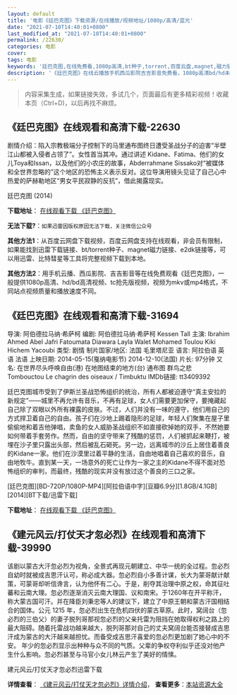 ```yaml
---
layout: default
title: '电影《廷巴克图》下载资源/在线播放/视频地址/1080p/高清/蓝光'
date: "2021-07-10T14:40:01+0800"
last_modified_at: "2021-07-10T14:40:01+0800"
permalink: /22630/
categories: 电影
cover:
tags: 电影
keywords: '廷巴克图,在线免费看,1080p高清,bt种子,torrent,百度云盘,magnet,磁力链,迅雷下载资源'
description: '《廷巴克图》在线云播放手机西瓜影院吉吉影音免费看，1080p高清bd/hd未删减完整版和tc抢先枪版，mkv/mp4格式，附带bt/torrent种子、magnet/磁力链、百度云盘、网盘资源迅雷下载链接'
---
```


>内容采集生成，如果链接失效，多试几个，页面最后有更多精彩视频！收藏本页（Ctrl+D)，以后再找不麻烦。


## 《廷巴克图》在线观看和高清下载-22630

剧情介绍：陷入宗教极端分子控制下的马里通布图终日遭受圣战分子的迫害“半壁江山都被入侵者占领了”。女性首当其冲。通过讲述 Kidane、Fatima、他们的女儿Toya和Issan，以及他们的小农庄的故事，Abderrahmane Sissako对“被媒体和全世界忽略的”这个地区的恐怖主义表示反对。这位导演用镜头见证了自己心中热爱的萨赫勒地区“男女平民寂静的反抗”，借此揭露现实。


廷巴克图 (2014)

**下载地址**： [在线观看下载 《廷巴克图》](https://www.btbtdy.me/btdy/dy359.html) 


**无法下载?**：`如果迅雷因版权原因无法下载，关注微信公众号 `

**其他方法1**：从百度云网盘下载视频，百度云网盘支持在线观看，非会员有限制，如果能找到迅雷下载链接、bt/torrent种子、magnet磁力链接、e2dk链接等，可以用迅雷、比特彗星等工具将完整视频下载到本地。

**其他方法2**：用手机云播、西瓜影院、吉吉影音等在线免费观看《廷巴克图》，一般提供1080p高清、hd/bd高清视频、tc抢先版视频，视频为mkv或mp4格式，不同站点视频质量和播放速度不同。


## 《廷巴克图》在线观看和高清下载-31694

导演: 阿伯德拉马纳·希萨柯 编剧: 阿伯德拉马纳·希萨柯 Kessen Tall 主演: Ibrahim Ahmed Abel Jafri Fatoumata Diawara Layla Walet Mohamed Toulou Kiki Hichem Yacoubi 类型: 剧情 制片国家/地区: 法国 毛里塔尼亚 语言: 阿拉伯语 英语 法语 上映日期: 2014-05-15(戛纳电影节) 2014-12-10(法国) 片长: 97分钟 又名: 在世界尽头呼唤自由(港) 在地图结束的地方(台) 通布图 群鸟之悲 Tombouctou Le chagrin des oiseaux / Timbuktu IMDb链接: tt3409392

廷巴克图城市受到了伊斯兰圣战恐怖组织的统治，所有人都被迫遵守“真主安拉的新规定”——城里不再允许有音乐，不再有足球，女人们需要更加保守，要掩藏起自己除了双眼以外所有裸露的皮肤。不过，人们并没有一味的遵守，他们用自己的方式捍卫着自己的自由。孩子们在沙地上踢着隐形的足球，年轻人们聚集在屋子里偷偷地和着吉他弹唱，卖鱼的女人威胁圣战组织不如直接砍掉她的双手，不然她要如何带着手套劳作。然而，自由的坚守带来了残酷的惩罚，人们被抓起来鞭打，被埋在沙子里只露出头部，然后被乱石砸死。另一边，远离城市的沙丘上居住着善良的Kidane一家。他们在沙漠里过着平静的生活，自由地唱着自己喜欢的音乐，自由地牧牛。直到某一天，一场意外的死亡让作为一家之主的Kidane不得不面对恐怖组织的审判，而最终，残酷的现实并没有放过这个善良的三口之家。


[廷巴克图][BD-720P/1080P-MP4][阿拉伯语中字][豆瓣6.9分][1.8GB/4.1GB][2014][BT下载/迅雷下载]

**下载地址**： [在线观看下载 《廷巴克图》](https://www.btdx8.com/torrent/timbuktu_2014.html) 


## 《建元风云/打仗天才忽必烈》在线观看和高清下载-39990

该剧以蒙古大汗忽必烈为视角，全景式再现元朝建立、中华一统的全过程。忽必烈自幼时就被成吉思汗认可，称必成大器。忽必烈自小多善计谋，长大为蒙哥献计献策，可蒙哥却听信谗言，认为他怀有二心。于是，削夺其治理中原之权，命其征吐蕃和云南大理。忽必烈逐渐消灭云南大理国、议和南宋。于1260年在开平称汗，称大蒙古国可汗。并在降臣刘秉忠等人的建议下，建立了中原王朝和蒙古汗国相结合的国体。公元 1215 年，忽必烈出生在危机四伏的蒙古草原。此时，窝阔台（忽必烈的三伯父）的妻子脱列哥那视忽必烈的父亲托雷为阻挡在她取得权利之路上的最大阻碍。随着托雷战功越来越大，脱列哥那对自己的丈夫窝阔台能否接替成吉思汗成为蒙古的大汗越来越担忧。而备受成吉思汗喜爱的忽必烈更加剧了她心中的不安。 年少的忽必烈显示出种种与众不同的气质。父辈的争权夺利似乎还没对他产生什么影响。忽必烈甚至与马官小女儿林云产生了美好的情愫。</p>


建元风云/打仗天才忽必烈迅雷下载

**详情查看**： [《建元风云/打仗天才忽必烈》详情介绍](/movie/39990/)， **查看更多**：[本站资源大全](/movie/t/all/)

